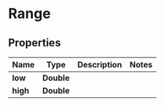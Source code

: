 

# Range


## Properties

| Name | Type | Description | Notes |
|------------ | ------------- | ------------- | -------------|
|**low** | **Double** |  |  |
|**high** | **Double** |  |  |



